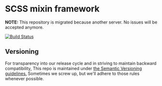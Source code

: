 # SCSS mixin framework

**NOTE:** This repository is migrated because another server. No issues will be accepted anymore. 

[![Build Status](https://travis-ci.org/Activisme-be/SCSS-framework.svg?branch=master)](https://travis-ci.org/Activisme-be/SCSS-framework)

## Versioning 

For transparency into our release cycle and in striving to maintain backward compatibility, This repo is maintained under 
[the Semantic Versioning guidelines.](http://www.semver.org) Sometimes we screw up, but we'll adhere to those rules whenever possible. 
